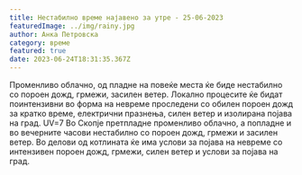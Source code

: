 ```yaml
---
title: Нестабилно време најавено за утре - 25-06-2023
featuredImage: ../img/rainy.jpg
author: Анка Петровска
category: време
featured: true
date: 2023-06-24T18:31:35.367Z
---
```

Променливо облачно, од пладне на повеќе места ќе биде нестабилно со пороен дожд, грмежи, засилен ветер. Локално процесите ќе бидат поинтензивни во форма на невреме проследени со обилен пороен дожд за кратко време, електрични празнења, силен ветер и изолирана појава на град. UV=7
Во Скопје претпладне променливо облачно, а попладне и во вечерните часови нестабилно со пороен дожд, грмежи и засилен ветер. Во делови од котлината ќе има услови за појава на невреме со интензивен пороен дожд, грмежи, силен ветер и услови за појава на град.